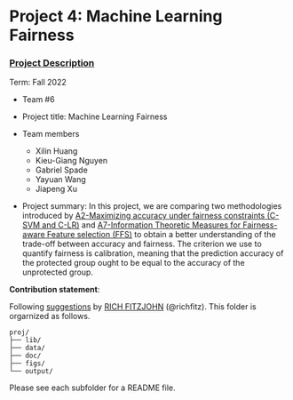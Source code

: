 # Project 4: Machine Learning Fairness

### [Project Description](doc/project4_desc.md)

Term: Fall 2022

+ Team #6
+ Project title: Machine Learning Fairness 
+ Team members
	+ Xilin Huang
	+ Kieu-Giang Nguyen
	+ Gabriel Spade
	+ Yayuan Wang
	+ Jiapeng Xu
	
+ Project summary: In this project, we are comparing two methodologies introduced by [A2-Maximizing accuracy under fairness constraints (C-SVM and C-LR)](https://arxiv.org/abs/1507.05259) and [A7-Information Theoretic Measures for Fairness-aware Feature selection (FFS)](https://arxiv.org/abs/2106.00772) to obtain a better understanding of the trade-off between accuracy and fairness. The criterion we use to quantify fairness is calibration, meaning that the prediction accuracy of the protected group ought to be equal to the accuracy of the unprotected group.
	
**Contribution statement**: 

Following [suggestions](http://nicercode.github.io/blog/2013-04-05-projects/) by [RICH FITZJOHN](http://nicercode.github.io/about/#Team) (@richfitz). This folder is orgarnized as follows.

```
proj/
├── lib/
├── data/
├── doc/
├── figs/
└── output/
```

Please see each subfolder for a README file.
